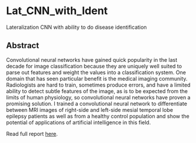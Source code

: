 # Lat_CNN_with_Ident
Lateralization CNN with ability to do disease identification

## Abstract
Convolutional neural networks have gained quick popularity in the last decade for image classification because they are uniquely well suited to parse out features and weight the values into a classification system. One domain that has seen particular benefit is the medical imaging community. Radiologists are hard to train, sometimes produce errors, and have a limited ability to detect subtle features of the image, as is to be expected from the limits of human physiology, so convolutional neural networks have proven a promising solution. I trained a convolutional neural network to differentiate between MRI images of right-side and left-side mesial temporal lobe epilepsy patients as well as from a healthy control population and show the potential of applications of artificial intelligence in this field.

Read full report [here](Lateralization_CNN_with_Identification.pdf).
